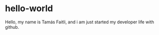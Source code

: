# hello-world

Hello, my name is Tamás Faitli, and i am just started my developer life with github.
